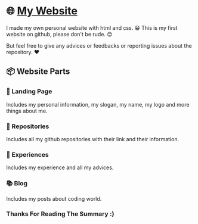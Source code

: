# 🌐 [My Website](https://soodi592.github.io/)

I made my own personal website with html and css. 😁 This is my first website on github, please don't be rude. 😊

But feel free to give any advices or feedbacks or reporting issues about the repository. ❤️

## 📦 Website Parts

### 🚀 Landing Page

Includes my personal information, my slogan, my name, my logo and more things about me.

### 📂 Repositories

Includes all my github repositories with their link and their information.

### 📖 Experiences

Includes my experience and all my advices.

### 📚 Blog

Includes my posts about coding world.

### Thanks For Reading The Summary :)
